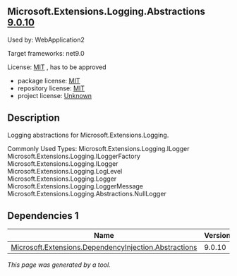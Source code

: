 Microsoft.Extensions.Logging.Abstractions [9.0.10](https://www.nuget.org/packages/Microsoft.Extensions.Logging.Abstractions/9.0.10)
--------------------

Used by: WebApplication2

Target frameworks: net9.0

License: [MIT](../../../../licenses/mit) , has to be approved

- package license: [MIT](https://licenses.nuget.org/MIT) 
- repository license: [MIT](https://github.com/dotnet/runtime) 
- project license: [Unknown](https://dot.net/) 

Description
-----------
Logging abstractions for Microsoft.Extensions.Logging.

Commonly Used Types:
Microsoft.Extensions.Logging.ILogger
Microsoft.Extensions.Logging.ILoggerFactory
Microsoft.Extensions.Logging.ILogger<TCategoryName>
Microsoft.Extensions.Logging.LogLevel
Microsoft.Extensions.Logging.Logger<T>
Microsoft.Extensions.Logging.LoggerMessage
Microsoft.Extensions.Logging.Abstractions.NullLogger

Dependencies 1
-----------

|Name|Version|
|----------|:----|
|[Microsoft.Extensions.DependencyInjection.Abstractions](../../../../packages/nuget.org/microsoft.extensions.dependencyinjection.abstractions/9.0.10)|9.0.10|

*This page was generated by a tool.*